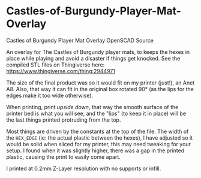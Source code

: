 # Castles-of-Burgundy-Player-Mat-Overlay
Castles of Burgundy Player Mat Overlay OpenSCAD Source

An overlay for The Castles of Burgundy player mats, to keeps the hexes in place while playing and avoid a disaster if things get knocked. See the compiled STL files on Thingiverse here: https://www.thingiverse.com/thing:2944971

The size of the final product was so it would fit on my printer (just!), an Anet A8. Also, that way it can fit in the original box rotated 90° (as the lips for the edges make it too wide otherwise).

When printing, print *upside down*, that way the smooth surface of the printer bed is what you will see, and the "lips" (to keep it in place) will be the last things printed protruding from the top.

Most things are driven by the constants at the top of the file. The width of the `HEX_EDGE` (ie: the actual plastic between the hexes), I have adjusted so it would be solid when sliced for my printer, this may need tweaking for your setup. I found when it was slightly higher, there was a gap in the printed plastic, causing the print to easily come apart.

I printed at 0.2mm Z-Layer resolution with no supports or infill.

